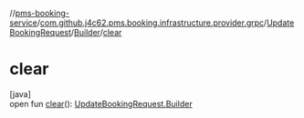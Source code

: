 //[pms-booking-service](../../../../index.md)/[com.github.j4c62.pms.booking.infrastructure.provider.grpc](../../index.md)/[UpdateBookingRequest](../index.md)/[Builder](index.md)/[clear](clear.md)

# clear

[java]\
open fun [clear](clear.md)(): [UpdateBookingRequest.Builder](index.md)